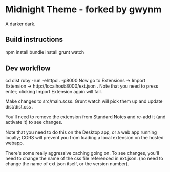 # Midnight Theme - forked by gwynm

A darker dark.

## Build instructions

npm install
bundle install
grunt watch

## Dev workflow

cd dist
ruby -run -ehttpd . -p8000
Now go to Extensions -> Import Extension -> http://localhost:8000/ext.json . Note that you need to press enter; clicking Import Extension again will fail.  

Make changes to src/main.scss. Grunt watch will pick them up and update dist/dist.css .

You'll need to remove the extension from Standard Notes and re-add it (and activate it) to see changes. 

Note that you need to do this on the Desktop app, or a web app running locally; CORS will prevent you from loading a local extension on the hosted webapp.

There's some really aggressive caching going on. To see changes, you'll need to change the name of the css file referenced in ext.json. (no need to change the name of ext.json itself, or the version number). 